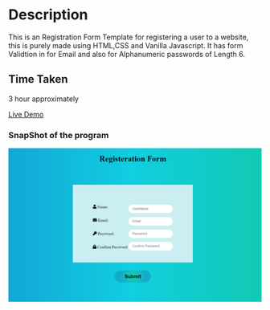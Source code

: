 # Description
This is an Registration Form Template for registering a user to a website, this is purely made using HTML,CSS and Vanilla Javascript. It has form Validtion in for Email and also for Alphanumeric passwords of Length 6. 
## Time Taken

3 hour approximately

[Live Demo](https://regform-akj.netlify.app/)

### SnapShot of the program

![Snap](./snap.png)